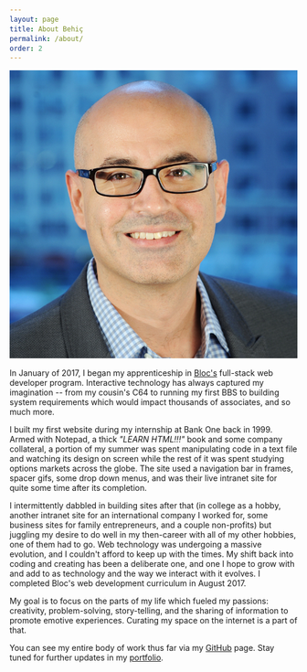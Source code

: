 ```yaml
---
layout: page
title: About Behiç
permalink: /about/
order: 2
---
```

<div class="tc pb3">
  <img class="pa4 mw5-ns br3 fl" src="/img/behic.jpg">
</div>

In January of 2017, I began my apprenticeship in [Bloc's](https://bloc.io) full-stack web developer program. Interactive technology has always captured my imagination -- from my cousin's C64 to running my first BBS to building system requirements which would impact thousands of associates, and so much more.

I built my first website during my internship at Bank One back in 1999. Armed with Notepad, a thick _"LEARN HTML!!!"_ book and some company collateral, a portion of my summer was spent manipulating code in a text file and watching its design on screen while the rest of it was spent studying options markets across the globe. The site used a navigation bar in frames, spacer gifs, some drop down menus, and was their live intranet site for quite some time after its completion.

I intermittently dabbled in building sites after that (in college as a hobby, another intranet site for an international company I worked for, some business sites for family entrepreneurs, and a couple non-profits) but juggling my desire to do well in my then-career with all of my other hobbies, one of them had to go. Web technology was undergoing a massive evolution, and I couldn't afford to keep up with the times. My shift back into coding and creating has been a deliberate one, and one I hope to grow with and add to as technology and the way we interact with it evolves. I completed Bloc's web development curriculum in August 2017.

My goal is to focus on the parts of my life which fueled my passions: creativity, problem-solving, story-telling, and the sharing of information to promote emotive experiences. Curating my space on the internet is a part of that.

You can see my entire body of work thus far via my [GitHub](https://github.com/behica) page. Stay tuned for further updates in my [portfolio](/portfolio/).
